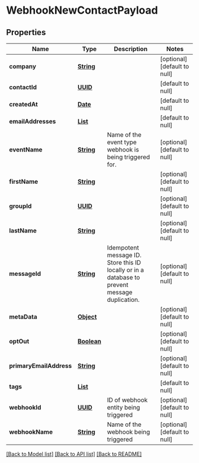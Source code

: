 # WebhookNewContactPayload
## Properties

Name | Type | Description | Notes
------------ | ------------- | ------------- | -------------
**company** | [**String**](string) |  | [optional] [default to null]
**contactId** | [**UUID**](UUID) |  | [default to null]
**createdAt** | [**Date**](DateTime) |  | [default to null]
**emailAddresses** | [**List**](string) |  | [default to null]
**eventName** | [**String**](string) | Name of the event type webhook is being triggered for. | [optional] [default to null]
**firstName** | [**String**](string) |  | [optional] [default to null]
**groupId** | [**UUID**](UUID) |  | [optional] [default to null]
**lastName** | [**String**](string) |  | [optional] [default to null]
**messageId** | [**String**](string) | Idempotent message ID. Store this ID locally or in a database to prevent message duplication. | [optional] [default to null]
**metaData** | [**Object**]() |  | [optional] [default to null]
**optOut** | [**Boolean**](boolean) |  | [optional] [default to null]
**primaryEmailAddress** | [**String**](string) |  | [optional] [default to null]
**tags** | [**List**](string) |  | [default to null]
**webhookId** | [**UUID**](UUID) | ID of webhook entity being triggered | [optional] [default to null]
**webhookName** | [**String**](string) | Name of the webhook being triggered | [optional] [default to null]

[[Back to Model list]](../README#documentation-for-models) [[Back to API list]](../README#documentation-for-api-endpoints) [[Back to README]](../README)

